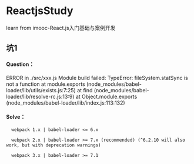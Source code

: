 # ReactjsStudy
learn from imooc-React.js入门基础与案例开发

## 坑1
#### Question：

ERROR in ./src/xxx.js
Module build failed: TypeError: fileSystem.statSync is not a function
    at module.exports (node_modules/babel-loader/lib/utils/exists.js:7:25)
    at find (node_modules/babel-loader/lib/resolve-rc.js:13:9)
    at Object.module.exports (node_modules/babel-loader/lib/index.js:113:132)

#### Solve：

      webpack 1.x | babel-loader <= 6.x

      webpack 2.x | babel-loader >= 7.x (recommended) (^6.2.10 will also work, but with deprecation warnings)

      webpack 3.x | babel-loader >= 7.1

